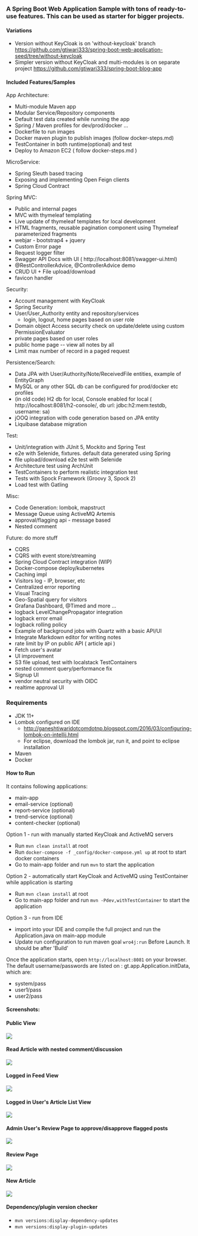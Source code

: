### A Spring Boot Web Application Sample with tons of ready-to-use features. This can be used as starter for bigger projects.

#### Variations
- Version without KeyCloak is on 'without-keycloak' branch https://github.com/gtiwari333/spring-boot-web-application-seed/tree/without-keycloak
- Simpler version without KeyCloak and multi-modules is on separate project https://github.com/gtiwari333/spring-boot-blog-app

#### Included Features/Samples

App Architecture:
- Multi-module Maven app
- Modular Service/Repository components
- Default test data created while running the app
- Spring / Maven profiles for dev/prod/docker ...
- Dockerfile to run images
- Docker maven plugin to publish images (follow docker-steps.md)
- TestContainer in both runtime(optional) and test
- Deploy to Amazon EC2 ( follow docker-steps.md )

MicroService:
- Spring Sleuth based tracing
- Exposing and implementing Open Feign clients
- Spring Cloud Contract

Spring MVC:
- Public and internal pages
- MVC with thymeleaf templating
- Live update of thymeleaf templates for local development
- HTML fragments, reusable pagination component using Thymeleaf parameterized fragments
- webjar - bootstrap4 + jquery
- Custom Error page
- Request logger filter
- Swagger API Docs with UI  ( http://localhost:8081/swagger-ui.html)
- @RestControllerAdvice, @ControllerAdvice demo
- CRUD UI + File upload/download
- favicon handler

Security:
- Account management with KeyCloak
- Spring Security 
- User/User_Authority entity and repository/services
    - login, logout, home pages based on user role
- Domain object Access security check on update/delete using custom PermissionEvaluator
- private pages based on user roles
- public home page -- view all notes by all 
- Limit max number of record in a paged request

Persistence/Search:
- Data JPA with User/Authority/Note/ReceivedFile entities, example of EntityGraph
- MySQL or any other SQL db can be configured for prod/docker etc profiles
- (in old code) H2 db for local, Console enabled for local ( http://localhost:8081/h2-console/, db url: jdbc:h2:mem:testdb, username: sa)
- jOOQ integration with code generation based on JPA entity 
- Liquibase database migration

Test:
- Unit/integration with JUnit 5, Mockito and Spring Test
- e2e with Selenide, fixtures. default data generated using Spring
- file upload/download e2e test with Selenide
- Architecture test using ArchUnit
- TestContainers to perform realistic integration test
- Tests with Spock Framework (Groovy 3, Spock 2)
- Load test with Gatling

Misc:
- Code Generation: lombok,  mapstruct 
- Message Queue using ActiveMQ Artemis
- approval/flagging api - message based
- Nested comment

Future: do more stuff
- CQRS
- CQRS with event store/streaming  
- Spring Cloud Contract integration (WIP)
- Docker-compose deploy/kubernetes 
- Caching impl
- Visitors log - IP, browser, etc
- Centralized error reporting
- Visual Tracing   
- Geo-Spatial query for visitors
- Grafana Dashboard, @Timed and more ...
- logback LevelChangePropagator integration
- logback error email
- logback rolling policy
- Example of background jobs with Quartz with a basic API/UI
- Integrate Markdown editor for writing notes
- rate limit by IP on public API ( article api )
- Fetch user's avatar
- UI improvement
- S3 file upload, test with localstack TestContainers
- nested comment query/performance fix 
- Signup UI
- vendor neutral security with OIDC
- realtime approval UI 

### Requirements
- JDK 11+
- Lombok configured on IDE
    - http://ganeshtiwaridotcomdotnp.blogspot.com/2016/03/configuring-lombok-on-intellij.html
    - For eclipse, download the lombok jar, run it, and point to eclipse installation
- Maven
- Docker

#### How to Run

It contains following applications:

- main-app
- email-service (optional)
- report-service (optional)
- trend-service (optional)
- content-checker (optional)

Option 1 - run with manually started KeyCloak and ActiveMQ servers
- Run ```mvn clean install``` at root 
- Run ```docker-compose -f _config/docker-compose.yml up``` at root to start docker containers
- Go to main-app folder and run ```mvn``` to start the application

Option 2 - automatically start KeyCloak and ActiveMQ using TestContainer while application is starting
- Run ```mvn clean install``` at root 
- Go to main-app folder and run ```mvn -Pdev,withTestContainer``` to start the application

Option 3 - run from IDE
- import into your IDE and compile the full project and run the Application.java on main-app module
- Update run configuration to run maven goal `wro4j:run` Before Launch. It should be after 'Build'



Once the application starts, open  `http://localhost:8081` on your browser. The default username/passwords are listed on : gt.app.Application.initData, which are:

- system/pass
- user1/pass
- user2/pass


#### Screenshots:

#### Public View
![](screenshots/public-page.png)

#### Read Article with nested comment/discussion
![](screenshots/read-article-with-nested-comment.png)

#### Logged in Feed View
![](screenshots/logged-in-home-page.png)

#### Logged in User's Article List View
![](screenshots/users-home-page.png)

#### Admin User's Review Page to approve/disapprove flagged posts
![](screenshots/admin-user-review-page.png)

#### Review Page
![](screenshots/review-flagged-content.png)

#### New Article
![](screenshots/new-article-page.png)


#### Dependency/plugin version checker
 - `mvn versions:display-dependency-updates`
 - `mvn versions:display-plugin-updates`
